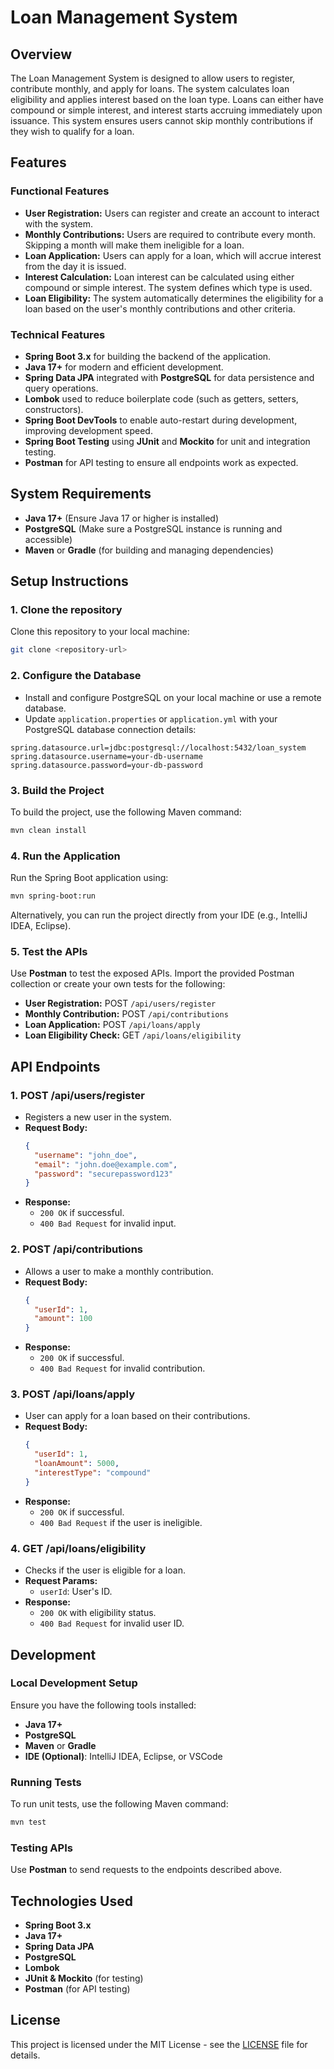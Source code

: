 
# Loan Management System

## Overview
The Loan Management System is designed to allow users to register, contribute monthly, and apply for loans. The system calculates loan eligibility and applies interest based on the loan type. Loans can either have compound or simple interest, and interest starts accruing immediately upon issuance. This system ensures users cannot skip monthly contributions if they wish to qualify for a loan.

## Features

### Functional Features
- **User Registration:** Users can register and create an account to interact with the system.
- **Monthly Contributions:** Users are required to contribute every month. Skipping a month will make them ineligible for a loan.
- **Loan Application:** Users can apply for a loan, which will accrue interest from the day it is issued.
- **Interest Calculation:** Loan interest can be calculated using either compound or simple interest. The system defines which type is used.
- **Loan Eligibility:** The system automatically determines the eligibility for a loan based on the user's monthly contributions and other criteria.

### Technical Features
- **Spring Boot 3.x** for building the backend of the application.
- **Java 17+** for modern and efficient development.
- **Spring Data JPA** integrated with **PostgreSQL** for data persistence and query operations.
- **Lombok** used to reduce boilerplate code (such as getters, setters, constructors).
- **Spring Boot DevTools** to enable auto-restart during development, improving development speed.
- **Spring Boot Testing** using **JUnit** and **Mockito** for unit and integration testing.
- **Postman** for API testing to ensure all endpoints work as expected.

## System Requirements
- **Java 17+** (Ensure Java 17 or higher is installed)
- **PostgreSQL** (Make sure a PostgreSQL instance is running and accessible)
- **Maven** or **Gradle** (for building and managing dependencies)

## Setup Instructions

### 1. Clone the repository
Clone this repository to your local machine:

```bash
git clone <repository-url>
```

### 2. Configure the Database
- Install and configure PostgreSQL on your local machine or use a remote database.
- Update `application.properties` or `application.yml` with your PostgreSQL database connection details:

```properties
spring.datasource.url=jdbc:postgresql://localhost:5432/loan_system
spring.datasource.username=your-db-username
spring.datasource.password=your-db-password
```

### 3. Build the Project
To build the project, use the following Maven command:

```bash
mvn clean install
```

### 4. Run the Application
Run the Spring Boot application using:

```bash
mvn spring-boot:run
```

Alternatively, you can run the project directly from your IDE (e.g., IntelliJ IDEA, Eclipse).

### 5. Test the APIs
Use **Postman** to test the exposed APIs. Import the provided Postman collection or create your own tests for the following:

- **User Registration:** POST `/api/users/register`
- **Monthly Contribution:** POST `/api/contributions`
- **Loan Application:** POST `/api/loans/apply`
- **Loan Eligibility Check:** GET `/api/loans/eligibility`

## API Endpoints

### 1. **POST /api/users/register**
- Registers a new user in the system.
- **Request Body:**
  ```json
  {
    "username": "john_doe",
    "email": "john.doe@example.com",
    "password": "securepassword123"
  }
  ```
- **Response:**
  - `200 OK` if successful.
  - `400 Bad Request` for invalid input.

### 2. **POST /api/contributions**
- Allows a user to make a monthly contribution.
- **Request Body:**
  ```json
  {
    "userId": 1,
    "amount": 100
  }
  ```
- **Response:**
  - `200 OK` if successful.
  - `400 Bad Request` for invalid contribution.

### 3. **POST /api/loans/apply**
- User can apply for a loan based on their contributions.
- **Request Body:**
  ```json
  {
    "userId": 1,
    "loanAmount": 5000,
    "interestType": "compound"
  }
  ```
- **Response:**
  - `200 OK` if successful.
  - `400 Bad Request` if the user is ineligible.

### 4. **GET /api/loans/eligibility**
- Checks if the user is eligible for a loan.
- **Request Params:**
  - `userId`: User's ID.
- **Response:**
  - `200 OK` with eligibility status.
  - `400 Bad Request` for invalid user ID.

## Development

### Local Development Setup
Ensure you have the following tools installed:
- **Java 17+**
- **PostgreSQL**
- **Maven** or **Gradle**
- **IDE (Optional)**: IntelliJ IDEA, Eclipse, or VSCode

### Running Tests
To run unit tests, use the following Maven command:

```bash
mvn test
```

### Testing APIs
Use **Postman** to send requests to the endpoints described above.

## Technologies Used
- **Spring Boot 3.x**
- **Java 17+**
- **Spring Data JPA**
- **PostgreSQL**
- **Lombok**
- **JUnit & Mockito** (for testing)
- **Postman** (for API testing)

## License
This project is licensed under the MIT License - see the [LICENSE](LICENSE) file for details.
